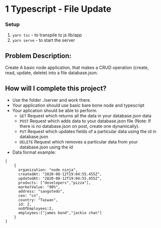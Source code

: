# 1  Typescript - File Update

### Setup
1. `yarn tsc` - to transpile to js lib/app
2. `yarn serve` - to start the server

## Problem Description:

Create A basic node application, that makes a CRUD operation (create, read, update, delete) into a file database.json.

## How will I complete this project?

- Use the folder ./server and work there.
- Your application should use basic bare bone node and typescript
- Your aplication should be able to perform.
  - `GET` Request which returns all the data in your database.json data
  - `POST` Request which adds data to your database.json file (Note: If there is no database.json on post, create one dynamically).
  - `PUT` Request which updates fields of a particular data using the id in database.json
  - `DELETE` Request which removes a particular data from your database.json using the id
- Data format example:

```
[
    {
      organization: "node ninja",
      createdAt: "2020-08-12T19:04:55.455Z",
      updatedAt: "2020-08-12T19:04:55.455Z",
      products: ["developers","pizza"],
      marketValue: "90%",
      address: "sangotedo",
      ceo: "cn",
      country: "Taiwan",
      id: 2,
      noOfEmployees:2,
      employees:["james bond","jackie chan"]
    }
]
```
